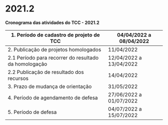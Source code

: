 


2021.2
======







**Cronograma das atividades do TCC - 2021.2**




| 1. Período de cadastro de projeto de TCC | 04/04/2022 a 08/04/2022 |
| --- | --- |
| 2. Publicação de projetos homologados | 11/04/2022 |
| 2.1 Período para recorrer do resultado da homologação | 12/04/2022 a 13/04/2022 |
| 2.2 Publicação de resultado dos recursos | 14/04/2022 |
| 3. Prazo de mudança de orientação | 31/05/2022 |
| 4. Período de agendamento de defesa | 27/06/2022 a 01/07/2022 |
| 5. Período de defesa | 04/07/2022 a 15/07/2022 |








